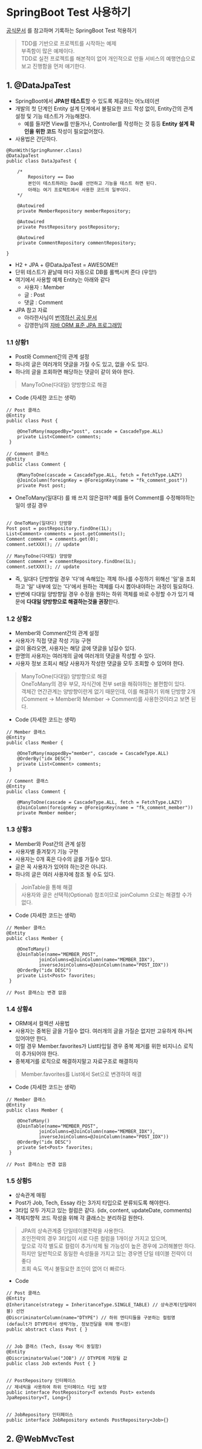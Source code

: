 # SpringBoot Test 사용하기
[공식문서](http://docs.spring.io/spring-boot/docs/current/reference/html/boot-features-testing.html) 를 참고하며 기록하는 SpringBoot Test 적용하기
> TDD를 기반으로 프로젝트를 시작하는 예제 <br/>
부족함이 많은 예제이다.<br/> 
TDD로 실전 프로젝트를 해본적이 없어 개인적으로 만들 서비스의 예행연습으로 보고 진행함을 먼저 얘기한다.


## 1. @DataJpaTest
* SpringBoot에서 **JPA만 테스트**할 수 있도록 제공하는 어노테이션
* 개발의 첫 단계인 Entity 설계 단계에서 불필요한 코드 작성 없이, Entity간의 관계 설정 및 기능 테스트가 가능해졌다.
  - 예를 들자면 View를 만들거나, Controller를 작성하는 것 등등 **Entity 설계 확인을 위한 코드** 작성이 필요없어졌다.
* 사용법은 간단하다.
```
@RunWith(SpringRunner.class) 
@DataJpaTest 
public class DataJpaTest {

    /* 
        Repository == Dao
        본인이 테스트하려는 Dao를 선언하고 기능을 테스트 하면 된다.
        아래는 여기 프로젝트에서 사용한 코드의 일부이다.
    */
    
    @Autowired
    private MemberRepository memberRepository; 

    @Autowired
    private PostRepository postRepository;

    @Autowired
    private CommentRepository commentRepository;
    
}
```
* H2 + JPA + @DataJpaTest = AWESOME!!
* 단위 테스트가 끝날때 마다 자동으로 DB를 롤백시켜 준다 (우앙!)
* 여기에서 사용할 예제 Entity는 아래와 같다
  - 사용자 : Member
  - 글 : Post
  - 댓글 : Comment
* JPA 참고 자료
  - 아라한사님이 [번역하신 공식 문서](http://arahansa.github.io/docs_spring/jpa.html)
  - 김영한님의 [자바 ORM 표준 JPA 프로그래밍](http://www.yes24.com/24/goods/19040233)
  
### 1.1 상황1
* Post와 Comment간의 관계 설정
* 하나의 글은 여러개의 댓글을 가질 수도 있고, 없을 수도 있다.
* 하나의 글을 조회하면 해당하는 댓글이 같이 와야 한다.
> ManyToOne(다대일) 양방향으로 해결

* Code (자세한 코드는 생략)
```
// Post 클래스
@Entity
public class Post {

    @OneToMany(mappedBy="post", cascade = CascadeType.ALL)
    private List<Comment> comments;
 }  
 
// Comment 클래스
@Entity
public class Comment {

    @ManyToOne(cascade = CascadeType.ALL, fetch = FetchType.LAZY)
    @JoinColumn(foreignKey = @ForeignKey(name = "fk_comment_post"))
    private Post post;

```

* OneToMany(일대다) 를 왜 쓰지 않은걸까? 예를 들어 Comment를 수정해야하는일이 생길 경우

```

// OneToMany(일대다) 단방향
Post post = postRepository.findOne(1L);
List<Comment> comments = post.getComments();
Comment comment = comments.get(0); 
comment.setXXX(); // update

// ManyToOne(다대일) 양방향
Comment comment = commentRepository.findOne(1L);
comment.setXXX(); // update

```

* 즉, 일대다 단방향일 경우 '다'에 속해있는 객체 하나를 수정하기 위해선 '일'을 조회하고 '일' 내부에 있는 '다'에서 원하는 객체를 다시 뽑아내야하는 과정이 필요하다.
* 반변에 다대일 양방향일 경우 수정을 원하는 하위 객체를 바로 수정할 수가 있기 때문에 **다대일 양방향으로 해결하는것을 권장**한다.

### 1.2 상황2
* Member와 Comment간의 관계 설정
* 사용자가 직접 댓글 작성 기능 구현
* 글이 올라오면, 사용자는 해당 글에 댓글을 남길수 있다.
* 한명의 사용자는 여러개의 글에 여러개의 댓글을 작성할 수 있다.
* 사용자 정보 조회시 해당 사용자가 작성한 댓글을 모두 조회할 수 있어야 한다.
> ManyToOne(다대일) 양방향으로 해결 <br/>
OneToMany의 경우 부모, 자식간에 전부 set을 해줘야하는 불편함이 있다. <br/>
객체간 연간관계는 양방향이란게 없기 때문인데, 이를 해결하기 위해 단방향 2개(Comment -> Member와 Member -> Comment)를 사용한것이라고 보면 된다.

* Code (자세한 코드는 생략)
```
// Member 클래스
@Entity
public class Member {

    @OneToMany(mappedBy="member", cascade = CascadeType.ALL)
    @OrderBy("idx DESC")
    private List<Comment> comments;
 }  
 
// Comment 클래스
@Entity
public class Comment {

    @ManyToOne(cascade = CascadeType.ALL, fetch = FetchType.LAZY)
    @JoinColumn(foreignKey = @ForeignKey(name = "fk_comment_member"))
    private Member member;

```

### 1.3 상황3
* Member와 Post간의 관계 설정
* 사용자별 즐겨찾기 기능 구현
* 사용자는 0개 혹은 다수의 글를 가질수 있다. 
* 글은 꼭 사용자가 있어야 하는것은 아니다.
* 하나의 글은 여러 사용자에 참조 될 수도 있다.
> JoinTable을 통해 해결 <br/>
사용자와 글은 선택적(Optional) 참조이므로 joinColumn 으로는 해결할 수가 없다. 

* Code (자세한 코드는 생략)
```
// Member 클래스
@Entity
public class Member {

    @OneToMany()
    @JoinTable(name="MEMBER_POST",
            joinColumns=@JoinColumn(name="MEMBER_IDX"),
            inverseJoinColumns=@JoinColumn(name="POST_IDX"))
    @OrderBy("idx DESC")
    private List<Post> favorites;
 }  

// Post 클래스는 변경 없음
```

### 1.4 상황4
* ORM에서 컬렉션 사용법
* 사용자는 중복된 글을 가질수 없다. 여러개의 글을 가질순 없지만 고유하게 하나씩 있어야만 한다.
* 이럴 경우 Member.favorites가 List타입일 경우 중복 제거를 위한 비지니스 로직이 추가되어야 한다.
* 중복제거를 로직으로 해결하지말고 자료구조로 해결하자
> Member.favorites를 List에서 Set으로 변경하여 해결  

* Code (자세한 코드는 생략)
```
// Member 클래스
@Entity
public class Member {

    @OneToMany()
    @JoinTable(name="MEMBER_POST",
            joinColumns=@JoinColumn(name="MEMBER_IDX"),
            inverseJoinColumns=@JoinColumn(name="POST_IDX"))
    @OrderBy("idx DESC")
    private Set<Post> favorites;
 }  

// Post 클래스는 변경 없음
```

### 1.5 상황5
* 상속관계 매핑
* Post가 Job, Tech, Essay 라는 3가지 타입으로 분류되도록 해야한다.
* 3타입 모두 가지고 있는 컬럼은 같다. (idx, content, updateDate, comments)
* 객체지향적 코드 작성을 위해 각 클래스는 분리하길 원한다.
> JPA의 상속관계중 단일테이블전략을 사용한다. <br/>
조인전략의 경우 3타입이 서로 다른 컬럼을 1개이상 가지고 있으며, <br/>
앞으로 각각 별도로 컬럼이 추가/삭제 될 가능성이 높은 경우에 고려해볼만 하다. <br/>
하지만 일반적으로 동일한 속성들을 가지고 있는 경우엔 단일 테이블 전략이 더 좋다 <br/>
조회 속도 역시 불필요한 조인이 없어 더 빠르다.

* Code
```
// Post 클래스
@Entity
@Inheritance(strategy = InheritanceType.SINGLE_TABLE) // 상속관계(단일테이블) 선언
@DiscriminatorColumn(name="DTYPE") // 하위 엔티티들을 구분하는 컬럼명 (default가 DTYPE라서 생략가능, 정보전달을 위해 명시함)
public abstract class Post { }


// Job 클래스 (Tech, Essay 역시 동일함)
@Entity
@DiscriminatorValue("JOB") // DTYPE에 저장될 값
public class Job extends Post { }


// PostRepository 인터페이스
// 제네릭을 사용하여 하위 인터페이스 타입 보장
public interface PostRepository<T extends Post> extends JpaRepository<T, Long>{}


// JobRepository 인터페이스
public interface JobRepository extends PostRepository<Job>{}
```


## 2. @WebMvcTest

